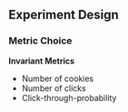 ## Experiment Design

### Metric Choice

**Invariant Metrics**
* Number of cookies
* Number of clicks
* Click-through-probability
